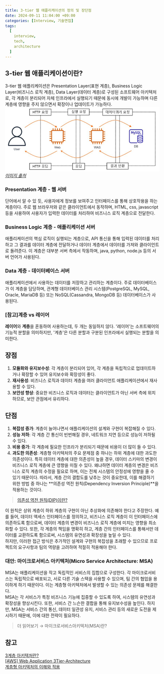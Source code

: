 ```yaml
---
title: 3-tier 웹 애플리케이션의 정의 및 장단점
date: 2024-09-11 11:04:00 +09:00
categories: [Interview, 기술면접]
tags:
  [
    interview,
    tech,
    architecture
  ]
---
```

## 3-tier 웹 애플리케이션이란?
3-tier 웹 애플리케이션은 Presentation Layer(표현 계층), Business Logic Layer(비즈니스 로직 계층), Data Layer(데이터 계층)로 구성된 소프트웨어 아키텍처로, 각 계층이 분리되어 자체 인프라에서 실행되기 때문에 동시에 개발이 가능하며 다른 계층에 영향을 주지 않으면서 확장이나 업데이트가 가능하다. 
![img](/assets/img/blog/blog-2024-09-11-1315.jpg)*[이미지 출처](https://blog.kyobodts.co.kr/2022/01/26/aws-web-application-3tier-architecture/)*

### Presentation 계층 - 웹 서버
단어에서 알 수 있 듯, 사용자에게 정보를 보여주고 인터페이스를 통해 상호작용을 하는 계층이다. 주로 웹 브라우저와 같은 클라이언트에서 동작하며, HTML, css, javascript 등을 사용하여 사용자가 입력한 데이터를 처리하여 비즈니스 로직 계층으로 전달한다. 

### Business Logic 계층 - 애플리케이션 서버
애플리케이션의 핵심 로직이 실행되는 계층으로, API 통신을 통해 입력된 데이터를 처리하고 그 결과를 데이터 계층에 전달하거나 데이터 계층에서 데이터를 가져와 클라이언트로 돌려준다. 이 계층은 대부분 서버 측에서 작동하며, java, python, node.js 등의 서버 언어가 사용된다. 

### Data 계층 - 데이터베이스 서버
애플리케이션에서 사용하는 데이터를 저장하고 관리하는 계층이다. 주로 데이터베이스가 이 계층을 담당하며, 관계형 데이터베이스 관리 시스템(PostgreSQL, MySQL, Oracle, MariaDB 등) 또는 NoSQL(Cassandra, MongoDB 등) 데이터베이스가 사용된다. 

### [참고]계층 vs 레이어
**레이어**와 **계층**을 혼동하여 사용하는데, 두 개는 동일하지 않다. '레이어'는 소프트웨어의 기능적 분할을 의미하지만, '계층'은 다른 분할과 구분된 인프라에서 실행되는 분할을 의미한다. 

## 장점
1. **모듈화와 유지보수성**: 각 계층이 분리되어 있어, 각 계층을 독립적으로 업데이트하거나 확장할 수 있어 유지보수와 확장성이 좋다. 
2. **재사용성**: 비즈니스 로직과 데이터 계층을 여러 클라이언트 애플리케이션에서 재사용할 수 있다. 
3. **보안성 향상**: 중요한 비즈니스 로직과 데이터는 클라이언트가 아닌 서버 측에 위치하므로, 보안 관점에서 유리하다. 

## 단점
1. **복잡성 증가**: 계층이 늘어나면서 애플리케이션의 설계와 구현이 복잡해질 수 있다.  
2. **성능 저하**: 각 계층 간 통신이 빈번해질 경우, 네트워크 지연 등으로 성능이 저하될 수 있다. 
3. **비용 증가**: 각 계층에 필요한 인프라가 분리되기 때문에 비용이 더 많이 들 수 있다. 
4. **과도한 의존성**: 계층형 아키텍처의 주요 문제점 중 하나는 하위 계층에 대한 과도한 의존성이다. 특히 데이터 계층에 대한 의존성이 높을 경우, 데이터 스키마의 변경이 비즈니스 로직 계층에 큰 영향을 미칠 수 있다. 왜냐하면 데이터 계층의 변경은 비즈니스 로직 계층의 수정을 필요로 하며, 이는 전체 시스템의 안정성에 영향을 줄 수 있기 때문이다. 따라서, 계층 간의 결합도를 낮추는 것이 중요한데, 이를 해결하기 위한 방법 중 하나는 **의존성 역전 원칙(Dependency Inversion Principle)**을 적용하는 것이다. 
> [의존성 역전 원칙(DIP)이란?](https://ssminji.github.io/posts/%EC%9D%98%EC%A1%B4%EC%84%B1%EC%97%AD%EC%A0%84%EC%9B%90%EC%B9%99/)  


이 원칙은 상위 계층이 하위 계층의 구현이 아닌 추상화에 의존해야 한다고 주장한다. 예를 들어, 데이터 액세스 인터페이스를 정의하고, 비즈니스 로직 계층이 이 인터페이스에 의존하도록 함으로써, 데이터 계층의 변경이 비즈니스 로직 계층에 미치는 영향을 최소화할 수 있다. 
또한, 각 계층의 책임을 명확히 하고, 계층 간의 인터페이스를 통해서만 데이터를 교환하도록 함으로써, 시스템의 유연성과 확장성을 높일 수 있다.  
하지만, 이러한 접근 방식은 추가적인 설계와 구현의 복잡성을 초래할 수 있으므로 프로젝트의 요구사항과 팀의 역량을 고려하여 적절히 적용해야 한다.  

### 대안: 마이크로서비스 아키텍처(Micro Service Architecture: MSA)
MSA는 애플리케이션을 작고 독립적인 서비스의 집합으로 구성한다. 각 마이크로서비스는 독립적으로 배포되고, 서로 다른 기술 스택을 사용할 수 있으며, 팀 간의 협업을 용이하게 하기 때문이다. 이는 계층형 아키텍처에서 발생할 수 있는 의존성 문제를 해결한다.  
MSA는 각 서비스가 특정 비즈니스 기능에 집중할 수 있도록 하여, 시스템의 유연성과 확장성을 향상시킨다. 또한, 서비스 간 느슨한 결합을 통해 유지보수성을 높인다. 
하지만, MSA는 서비스 간의 통신, 데이터 일관성 유지, 서비스 관리 등의 새로운 도전을 제시하기 때문에, 이에 대한 전략이 필요하다. 
> 더 읽어보기 &rarr; 마이크로서비스아키텍처(MSA)란?
## 참고
[3계층 아키텍처란?](https://www.ibm.com/kr-ko/topics/three-tier-architecture)  
[[AWS] Web Application 3Tier-Architecture](https://blog.kyobodts.co.kr/2022/01/26/aws-web-application-3tier-architecture/)  
[계층형 아키텍처의 이해와 적용](https://f-lab.kr/insight/understanding-layered-architecture?gad_source=1&gclid=CjwKCAjw3P-2BhAEEiwA3yPhwJ5yC0Hf-ZayU7OmD-eRXUihA6qeWLgR54grw2Lfq1ZGa1SaMCXnghoCICoQAvD_BwE)
